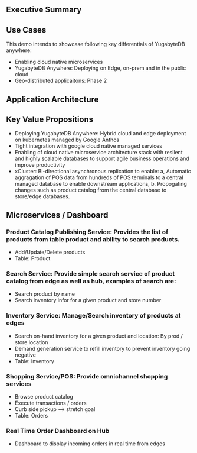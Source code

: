 ## Executive Summary

## Use Cases
 
 This demo intends to showcase following key differentials of YugabyteDB anywhere:
 - Enabling cloud native microservices
 - YugabyteDB Anywhere: Deploying on Edge, on-prem and in the public cloud
 - Geo-distributed applicaitons: Phase 2

## Application Architecture



## Key Value Propositions
 - Deploying YugabyteDB Anywhere: Hybrid cloud and edge deployment on kubernetes managed by Google Anthos
 - Tight integration with google cloud native managed services
 - Enabling of cloud native microservice architecture stack with resilent and highly scalable databases to 
   support agile business operations and improve productivity
 - xCluster: Bi-directional asynchronous replication to enable:  a, Automatic aggragation of POS data from hundreds of POS terminals to a 
   central managed database to enable downstream applications, b. Propogating changes such as product catalog from the central 
   database to store/edge databases.

## Microservices / Dashboard

### Product Catalog Publishing Service: Provides the list of products from table product and ability to search products.
  - Add/Update/Delete products
  - Table: Product
  
### Search Service: Provide simple search service of product catalog from edge as well as hub, examples of search are:
  - Search product by name
  - Search inventory infor for a given product and store number
  
### Inventory Service: Manage/Search inventory of products at edges
  - Search on-hand inventory for a given product and location: By prod / store location
  - Demand generation service to refill inventory to prevent inventory going negative
  - Table: Inventory

### Shopping Service/POS: Provide omnichannel shopping services
  - Browse product catalog
  - Execute transactions / orders  
  - Curb side pickup --> stretch goal
  - Table: Orders

### Real Time Order Dashboard on Hub
  - Dashboard to display incoming orders in real time from edges
 
